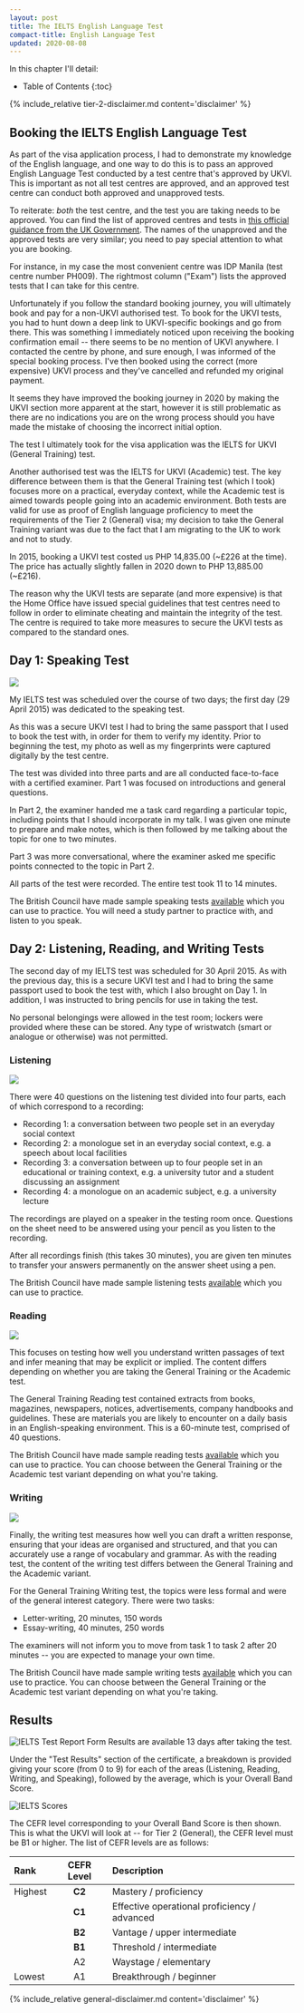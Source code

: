 ```yaml
---
layout: post
title: The IELTS English Language Test
compact-title: English Language Test
updated: 2020-08-08
---
```


In this chapter I'll detail:

* Table of Contents
{:toc}

{% include_relative tier-2-disclaimer.md content='disclaimer' %}

## Booking the IELTS English Language Test
As part of the visa application process, I had to demonstrate my knowledge of the English language, and one way to do this is to pass an approved English Language Test conducted by a test centre that's approved by UKVI. This is important as not all test centres are approved, and an approved test centre can conduct both approved and unapproved tests.

To reiterate: *both* the test centre, and the test you are taking needs to be approved. You can find the list of approved centres and tests in [this official guidance from the UK Government](https://www.gov.uk/government/publications/guidance-on-applying-for-uk-visa-approved-english-language-tests). The names of the unapproved and the approved tests are very similar; you need to pay special attention to what you are booking.

For instance, in my case the most convenient centre was IDP Manila (test centre number PH009). The rightmost column ("Exam") lists the approved tests that I can take for this centre.

Unfortunately if you follow the standard booking journey, you will ultimately book and pay for a non-UKVI authorised test. To book for the UKVI tests, you had to hunt down a deep link to UKVI-specific bookings and go from there. This was something I immediately noticed upon receiving the booking confirmation email -- there seems to be no mention of UKVI anywhere. I contacted the centre by phone, and sure enough, I was informed of the special booking process. I've then booked using the correct (more expensive) UKVI process and they've cancelled and refunded my original payment.

It seems they have improved the booking journey in 2020 by making the UKVI section more apparent at the start, however it is still problematic as there are no indications you are on the wrong process should you have made the mistake of choosing the incorrect initial option.

The test I ultimately took for the visa application was the IELTS for UKVI (General Training) test.

Another authorised test was the IELTS for UKVI (Academic) test. The key difference between them is that the General Training test (which I took) focuses more on a practical, everyday context, while the Academic test is aimed towards people going into an academic environment. Both tests are valid for use as proof of English language proficiency to meet the requirements of the Tier 2 (General) visa; my decision to take the General Training variant was due to the fact that I am migrating to the UK to work and not to study.

In 2015, booking a UKVI test costed us PHP 14,835.00 (~£226 at the time). The price has actually slightly fallen in 2020 down to PHP 13,885.00 (~£216).

The reason why the UKVI tests are separate (and more expensive) is that the Home Office have issued special guidelines that test centres need to follow in order to eliminate cheating and maintain the integrity of the test. The centre is required to take more measures to secure the UKVI tests as compared to the standard ones.

## Day 1: Speaking Test
![](/assets/ielts-speaking-test.jpg)

My IELTS test was scheduled over the course of two days; the first day (29 April 2015) was dedicated to the speaking test.

As this was a secure UKVI test I had to bring the same passport that I used to book the test with, in order for them to verify my identity. Prior to beginning the test, my photo as well as my fingerprints were captured digitally by the test centre.

The test was divided into three parts and are all conducted face-to-face with a certified examiner. Part 1 was focused on introductions and general questions.

In Part 2, the examiner handed me a task card regarding a particular topic, including points that I should incorporate in my talk. I was given one minute to prepare and make notes, which is then followed by me talking about the topic for one to two minutes.

Part 3 was more conversational, where the examiner asked me specific points connected to the topic in Part 2.

All parts of the test were recorded. The entire test took 11 to 14 minutes.

The British Council have made sample speaking tests [available](https://takeielts.britishcouncil.org/take-ielts/prepare/free-ielts-practice-tests/speaking) which you can use to practice. You will need a study partner to practice with, and listen to you speak.

## Day 2: Listening, Reading, and Writing Tests
The second day of my IELTS test was scheduled for 30 April 2015. As with the previous day, this is a secure UKVI test and I had to bring the same passport used to book the test with, which I also brought on Day 1. In addition, I was instructed to bring pencils for use in taking the test.

No personal belongings were allowed in the test room; lockers were provided where these can be stored. Any type of wristwatch (smart or analogue or otherwise) was not permitted.

### Listening
![](/assets/ielts-listening-test.jpg)

There were 40 questions on the listening test divided into four parts, each of which correspond to a recording:

* Recording 1: a conversation between two people set in an everyday social context
* Recording 2: a monologue set in an everyday social context, e.g. a speech about local facilities
* Recording 3: a conversation between up to four people set in an educational or training context, e.g. a university tutor and a student discussing an assignment
* Recording 4: a monologue on an academic subject, e.g. a university lecture

The recordings are played on a speaker in the testing room once. Questions on the sheet need to be answered using your pencil as you listen to the recording.

After all recordings finish (this takes 30 minutes), you are given ten minutes to transfer your answers permanently on the answer sheet using a pen.

The British Council have made sample listening tests [available](https://takeielts.britishcouncil.org/take-ielts/prepare/free-ielts-practice-tests/listening) which you can use to practice.

### Reading
![](/assets/ielts-reading-test.jpg)

This focuses on testing how well you understand written passages of text and infer meaning that may be explicit or implied. The content differs depending on whether you are taking the General Training or the Academic test. 

The General Training Reading test contained extracts from books, magazines, newspapers, notices, advertisements, company handbooks and guidelines. These are materials you are likely to encounter on a daily basis in an English-speaking environment. This is a 60-minute test, comprised of 40 questions.

The British Council have made sample reading tests [available](https://takeielts.britishcouncil.org/take-ielts/prepare/free-ielts-practice-tests/reading) which you can use to practice. You can choose between the General Training or the Academic test variant depending on what you're taking.

### Writing
![](/assets/ielts-writing-test.jpg)

Finally, the writing test measures how well you can draft a written response, ensuring that your ideas are organised and structured, and that you can accurately use a range of vocabulary and grammar. As with the reading test, the content of the writing test differs between the General Training and the Academic variant.

For the General Training Writing test, the topics were less formal and were of the general interest category. There were two tasks:

* Letter-writing, 20 minutes, 150 words
* Essay-writing, 40 minutes, 250 words

The examiners will not inform you to move from task 1 to task 2 after 20 minutes -- you are expected to manage your own time.

The British Council have made sample writing tests [available](https://takeielts.britishcouncil.org/take-ielts/prepare/free-ielts-practice-tests/writing) which you can use to practice. You can choose between the General Training or the Academic test variant depending on what you're taking.

## Results
![IELTS Test Report Form](/assets/ielts-certificate.jpg)
Results are available 13 days after taking the test. 

Under the "Test Results" section of the certificate, a breakdown is provided giving your score (from 0 to 9) for each of the areas (Listening, Reading, Writing, and Speaking), followed by the average, which is your Overall Band Score.

![IELTS Scores](/assets/ielts-certificate-scores.jpg)

The CEFR level corresponding to your Overall Band Score is then shown. This is what the UKVI will look at -- for Tier 2 (General), the CEFR level must be B1 or higher. The list of CEFR levels are as follows:

| Rank    | CEFR Level | Description                                  |
|:--------|:----------:|:---------------------------------------------|
| Highest |   **C2**   | Mastery / proficiency                        |
|         |   **C1**   | Effective operational proficiency / advanced |
|         |   **B2**   | Vantage / upper intermediate                 |
|         |   **B1**   | Threshold / intermediate                     |
|         |     A2     | Waystage / elementary                        |
| Lowest  |     A1     | Breakthrough / beginner                      |

{% include_relative general-disclaimer.md content='disclaimer' %}